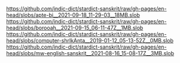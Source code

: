 https://github.com/indic-dict/stardict-sanskrit/raw/gh-pages/en-head/slobs/apte-bi__2021-09-18_11-29-03__18MB.slob  
https://github.com/indic-dict/stardict-sanskrit/raw/gh-pages/en-head/slobs/borooah__2021-09-15_06-11-47Z__1MB.slob  
https://github.com/indic-dict/stardict-sanskrit/raw/gh-pages/en-head/slobs/computer-shrIkAnta__2019-01-12_05-13-52Z__0MB.slob  
https://github.com/indic-dict/stardict-sanskrit/raw/gh-pages/en-head/slobs/mw-english-sanskrit__2021-08-16_15-08-17Z__3MB.slob  
